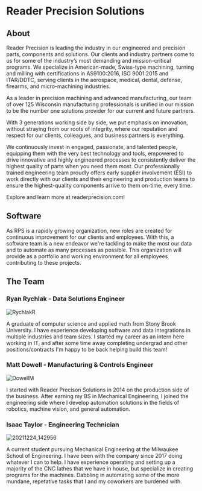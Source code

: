 # Reader Precision Solutions

## About
Reader Precision is leading the industry in our engineered and precision parts, components and solutions. Our clients and industry partners come to us for some of the industry’s most demanding and mission-critical programs. We specialize in American-made, Swiss-type machining, turning and milling with certifications in AS9100:2016, ISO 9001:2015 and ITAR/DDTC, serving clients in the aerospace, medical, dental, defense, firearms, and micro-machining industries.

As a leader in precision machining and advanced manufacturing, our team of over 125 Wisconsin manufacturing professionals is unified in our mission to be the number one solutions provider for our current and future partners. 

With 3 generations working side by side, we put emphasis on innovation, without straying from our roots of integrity, where our reputation and respect for our clients, colleagues, and business partners is everything.

We continuously invest in engaged, passionate, and talented people, equipping them with the very best technology and tools, empowered to drive innovative and highly engineered processes to consistently deliver the highest quality of parts when you need them most. Our professionally trained engineering team proudly offers early supplier involvement (ESI) to work directly with our clients and their engineering and production teams to ensure the highest-quality components arrive to them on-time, every time. 

Explore and learn more at readerprecision.com!

## Software
As RPS is a rapidly growing organization, new roles are created for continuous improvement for our clients and employees. With this, a software team is a new endeavor we're tackling to make the most our data and to automate as many processes as possible. This organization will provide as a portfolio and working environment for all employees contributing to these projects. 

## The Team
### Ryan Rychlak - Data Solutions Engineer
![RychlakR](https://github.com/user-attachments/assets/a53cf26f-3181-4d7b-8238-33eb7de74b7c)

A graduate of computer science and applied math from Stony Brook University. I have experience developing software and data integrations in multiple industries and team sizes. I started my career as an intern here working in IT, and after some time away completing undergrad and other positions/contracts I'm happy to be back helping build this team!

### Matt Dowell - Manufacturing & Controls Engineer
![DowellM](https://github.com/user-attachments/assets/6e51ad52-9f90-49a7-849c-8b025c668551)

I started with Reader Precison Solutions in 2014 on the production side of the business. After earning my BS in Mechanical Engineering, I joined the engineering side where I develop automation solutions in the fields of robotics, machine vision, and general automation.

### Isaac Taylor - Engineering Technician
![20211224_142956](https://github.com/user-attachments/assets/3493a18f-9218-45eb-b7c7-463cc41264fe)

A current student pursuing Mechanical Engineering at the Milwaukee School of Engineering. I have been with the company since 2017 doing whatever I can to help. I have experience operating and setting up a majority of the CNC lathes that we have in house, but specialize in creating programs for the machines. Dabbling in automating some of the more mundane, repetative tasks that I and my coworkers are burdened with.
